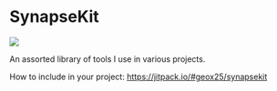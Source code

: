 # SynapseKit
[![](https://jitpack.io/v/geox25/synapsekit.svg)](https://jitpack.io/#geox25/synapsekit)

An assorted library of tools I use in various projects.

How to include in your project: https://jitpack.io/#geox25/synapsekit
